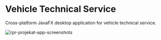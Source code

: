 # Vehicle Technical Service

Cross-platform JavaFX desktop application for vehicle technical service.

![rpr-projekat-app-screenshots](https://user-images.githubusercontent.com/44180058/128631541-dc526a45-0487-4ac8-a485-b8e9eeaab925.jpeg)
